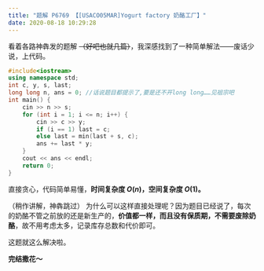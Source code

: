 ```yaml
---
title: "题解 P6769 【[USACO05MAR]Yogurt factory 奶酪工厂】"
date: 2020-08-18 10:29:28
---
```


看着各路神犇发的题解 ~~（好吧也就几篇）~~，我深感找到了一种简单解法——废话少说，上代码。

```cpp
#include<iostream>
using namespace std;
int c, y, s, last;
long long n, ans = 0; //话说题目都提示了,要是还不开long long……见祖宗吧
int main() {
    cin >> n >> s;
    for (int i = 1; i <= n; i++) {
        cin >> c >> y;
        if (i == 1) last = c;
        else last = min(last + s, c);
        ans += last * y;
    }
    cout << ans << endl;
    return 0;
}
```
直接贪心，代码简单易懂，__时间复杂度 $O(n)$，空间复杂度 $O(1)$。__

（稍作讲解，神犇跳过）
为什么可以这样直接处理呢？因为题目已经说了，每次的奶酪不管之前放的还是新生产的，__价值都一样，而且没有保质期，不需要废除奶酪__，故不用考虑太多，记录库存总数和代价即可。

这题就这么解决啦。

__完结撒花～__